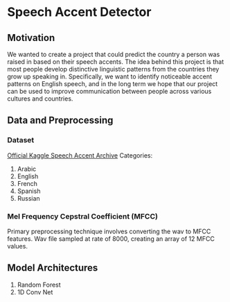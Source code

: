# Speech Accent Detector
## Motivation
We wanted to create a project that could predict the country a person was raised in based on their speech accents. The idea behind this project is that most people develop distinctive linguistic patterns from the countries they grow up speaking in. Specifically, we want to identify noticeable accent patterns on English speech, and in the long term we hope that our project can be used to improve communication between people across various cultures and countries.

## Data and Preprocessing
### Dataset
[Official Kaggle Speech Accent Archive](https://www.kaggle.com/rtatman/speech-accent-archive)
Categories:
1. Arabic
2. English
3. French
4. Spanish
5. Russian

### Mel Frequency Cepstral Coefficient (MFCC) 
Primary preprocessing technique involves converting the wav to MFCC features. Wav file sampled at rate of 8000, creating an array of 12 MFCC values.

## Model Architectures
1. Random Forest
2. 1D Conv Net

